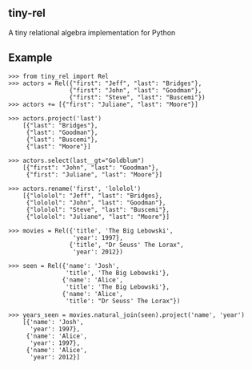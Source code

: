 tiny-rel
--------
  A tiny relational algebra implementation for Python

Example
-------
    >>> from tiny_rel import Rel
    >>> actors = Rel({"first": "Jeff", "last": "Bridges"},
                     {"first": "John", "last": "Goodman"},
                     {"first": "Steve", "last": "Buscemi"})
    >>> actors += [{"first": "Juliane", "last": "Moore"}]

    >>> actors.project('last')
        [{"last": "Bridges"},
         {"last": "Goodman"},
         {"last": "Buscemi"},
         {"last": "Moore"}]

    >>> actors.select(last__gt="Goldblum")
        [{"first": "John", "last": "Goodman"},
         {"first": "Juliane", "last": "Moore"}]

    >>> actors.rename('first', 'lololol')
        [{"lololol": "Jeff", "last": "Bridges},
         {"lololol": "John", "last": "Goodman"},
         {"lololol": "Steve", "last": "Buscemi"},
         {"lololol": "Juliane", "last": "Moore"}]

    >>> movies = Rel({'title', 'The Big Lebowski',
                      'year': 1997},
                     {'title', "Dr Seuss' The Lorax",
                      'year': 2012})

    >>> seen = Rel({'name': 'Josh', 
                    'title', 'The Big Lebowski'},
                   {'name': 'Alice',
                    'title': 'The Big Lebowski'},
                   {'name': 'Alice',
                    'title': "Dr Seuss' The Lorax"})

    >>> years_seen = movies.natural_join(seen).project('name', 'year')
        [{'name': 'Josh',
          'year': 1997},
         {'name': 'Alice',
          'year': 1997},
         {'name': 'Alice',
          'year': 2012}]
